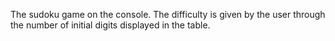 The sudoku game on the console. The difficulty is given by the user through the number of initial digits displayed in the table.
